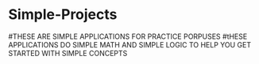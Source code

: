 # Simple-Projects
#THESE ARE SIMPLE APPLICATIONS FOR PRACTICE PORPUSES
#tHESE APPLICATIONS DO SIMPLE MATH AND SIMPLE LOGIC TO HELP YOU GET STARTED WITH SIMPLE CONCEPTS
